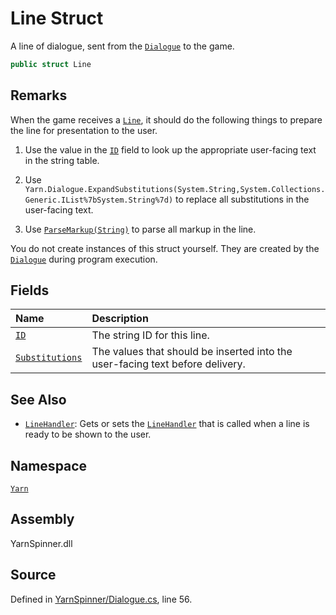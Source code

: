 # Line Struct

A line of dialogue, sent from the [`Dialogue`](/api/csharp/yarn/dialogue.md) to the
game.


```csharp
public struct Line
```
## Remarks

When the game receives a [`Line`](/api/csharp/yarn/line.md), it should do the
following things to prepare the line for presentation to the user. 

1. Use the value in the [`ID`](/api/csharp/yarn/line.id.md) field to look up the
appropriate user-facing text in the string table. 

2. Use `Yarn.Dialogue.ExpandSubstitutions(System.String,System.Collections.Generic.IList%7bSystem.String%7d)` to replace all
substitutions in the user-facing text.

3. Use [`ParseMarkup(String)`](/api/csharp/yarn/dialogue.parsemarkup-system.string-.md) to parse all markup in
the line.

You do not create instances of this struct yourself. They are
created by the [`Dialogue`](/api/csharp/yarn/dialogue.md) during program execution.




## Fields
|Name|Description|
|:---|:---|
|[`ID`](/api/csharp/yarn/line.id.md)| The string ID for this line. |
|[`Substitutions`](/api/csharp/yarn/line.substitutions.md)| The values that should be inserted into the user-facing text before delivery. |
## See Also
* [`LineHandler`](/api/csharp/yarn/dialogue.linehandler.md): 
Gets or sets the [`LineHandler`](/api/csharp/yarn/linehandler.md) that is called
when a line is ready to be shown to the user.

## Namespace
[`Yarn`](/api/csharp/yarn/README.md)

## Assembly
YarnSpinner.dll

## Source
Defined in [YarnSpinner/Dialogue.cs](https://github.com/YarnSpinnerTool/YarnSpinner//blob/develop/YarnSpinner/Dialogue.cs#L56), line 56.
